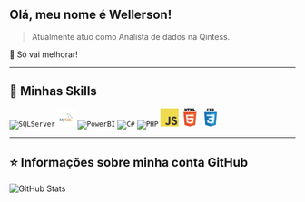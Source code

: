## Olá, meu nome é <strong>Wellerson!</strong>

> Atualmente atuo como Analista de dados na Qintess.

💬 Só vai melhorar!

----

## 🚀 Minhas Skills

<code><img height="32" src="https://ohina.work/img/sql/sql_server.png" alt="SQLServer"/></code>
<code><img height="32" src="https://raw.githubusercontent.com/github/explore/80688e429a7d4ef2fca1e82350fe8e3517d3494d/topics/mysql/mysql.png" alt="MySQL"/></code>
<code><img height="32" src="https://static.wixstatic.com/media/322cff_c3cd08ea165f4e41bdb604d646554fc5~mv2.png/v1/fit/w_500,h_500,q_90/file.png" alt="PowerBI"/></code>
<code><img height="32" src="https://cdn-icons-png.flaticon.com/512/6132/6132221.png" alt="C#"/></code>
<code><img height="32" src="https://cdn-icons-png.flaticon.com/512/5968/5968342.png" alt="PHP"/></code>
<code><img height="32" src="https://raw.githubusercontent.com/github/explore/80688e429a7d4ef2fca1e82350fe8e3517d3494d/topics/javascript/javascript.png" alt="JavaScript"/></code>
<code><img height="32" src="https://raw.githubusercontent.com/github/explore/80688e429a7d4ef2fca1e82350fe8e3517d3494d/topics/html/html.png" alt="HTML5"/></code>
<code><img height="32" src="https://raw.githubusercontent.com/github/explore/80688e429a7d4ef2fca1e82350fe8e3517d3494d/topics/css/css.png" alt="CSS"/></code>

---

## ⭐ Informações sobre minha conta GitHub
![GitHub Stats](https://github-readme-stats.vercel.app/api?username=welllopes&show_icons=true)

